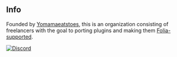 ## Info

Founded by [Yomamaeatstoes](https://github.com/Yomamaeatstoes), this is an organization consisting of freelancers with the goal to porting plugins and making them [Folia-supported](https://github.com/PaperMC/Folia).

[![Discord](https://discordapp.com/api/guilds/1200954824250888192/widget.png?style=banner2)](https://discord.gg/aT9z7q7hX8)
